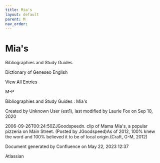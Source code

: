```yaml
---
title: Mia's
layout: default
parent: M
nav_order:
---
```


# Mia's

Bibliographies and Study Guides

Dictionary of Geneseo English

View All Entries

M-P

Bibliographies and Study Guides : Mia's

Created by  Unknown User (est1), last modified by  Laurie Fox on Sep 10, 2020

2006-09-26T00:24:50ZJGoodspeedn. clip of Mama Mia's, a popular pizzeria on Main Street. (Posted by JGoodspeed)As of 2012, 100% knew the word and 100% believed it to be of local origin.(Craft, G-M, 2012)

Document generated by Confluence on May 22, 2023 12:37

Atlassian

